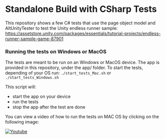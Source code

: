 # Standalone Build with CSharp Tests

This repository shows a few C# tests that use the page object model and AltUnityTester to test the Unity endless runner sample:
https://assetstore.unity.com/packages/essentials/tutorial-projects/endless-runner-sample-game-87901

<!-- ## NuGet package

**This projects requires to add https://www.nuget.org/packages/AltUnityDriver package in order to work.** -->

### Running the tests on Windows or MacOS
The tests are meant to be run on an Windows or MacOS device. The app is provided in this repository, under the app/ folder.
To start the tests, depending of your OS run:
`./start_tests_Mac.sh`
or
`./start_tests_Windows.sh`

This script will:

- start the app on your device
- run the tests
- stop the app after the test are done

You can view a video of how to run the tests on MAC OS by clicking on the following image: 

[![Youtube](http://img.youtube.com/vi/tr3_8YawBck/0.jpg)](https://www.youtube.com/embed/tr3_8YawBck "Youtube")
